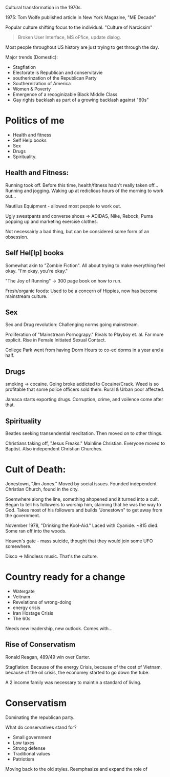 Cultural transformation in the 1970s. 

1975: Tom Wolfe published article in New York Magazine, "ME Decade"

Popular culture shifting focus to the individual. "Culture of Narcicsim" 

> Broken User Interface, MS oFfice, update dialog. 

Most people throughout US history are just trying to get through the day. 

Major trends (Domestic): 
* Stagflation
* Electorate is Republican and conservitavie
* southerinzation of the Republican Party
* Southernization of America
* Women & Poverty
* Emergence of a recoginizable Black Middle Class
* Gay rights backlash as part of a growing backlash against "60s"

Politics of me
==============
* Health and fitness
* Self Help books
* Sex
* Drugs
* Spirituality. 

Health and Fitness: 
-------------------
Running took off. Before this time, health/fitness hadn't really taken
off... Running and jogging. Waking up at rediclious hours of the morning to
work out... 

Nautilus Equipment - allowed most people to work out. 

Ugly sweatpants and converse shoes => ADIDAS, Nike, Rebock, Puma popping up
and marketing exercise clothes. 

Not necessairly a bad thing, but can be considered some form of an
obsession. 

Self Hel[lp] books
------------------
Somewhat akin to "Zombie Fiction". All about trying to make everything feel
okay. "I'm okay, you're okay." 

"The Joy of Running" -> 300 page book on how to run. 

Fresh/organic foods: Used to be a concern of Hippies, now has become
mainstream culture. 

Sex
---
Sex and Drug revolution: Challenging norms going mainstream. 

Proliferation of "Mainstream Pornograpy." Rivals to Playboy et. al. Far
more explicit. Rise in Female Initiated Sexual Contact. 

College Park went from having Dorm Hours to co-ed dorms in a year and a
half. 

Drugs
-----
smoking -> cocaine. Going broke addicted to Cocaine/Crack. Weed is so
profitable that some police officers sold them. Rural & Urban poor
affected. 

Jamaca starts exporting drugs. Corruption, crime, and voilence come after
that. 

Spirituality
------------
Beatles seeking transendential meditation. Then moved on to other things. 

Christians taking off, "Jesus Freaks." Mainline Christian. Everyone moved
to Baptist. Also independent Christian Churches. 

Cult of Death: 
==============

Jonestown, "Jim Jones." Moved by social issues. Founded independent
Christian Church, found in the city. 

Soemwhere along the line, something ahppened and it turned into a
cult. Began to tell his followers to worship him, claiming that he was the
way to God. Takes most of his followers and builds "Jonestown" to get away
from the government. 

November 1978, "Drinking the Kool-Aid." Laced with Cyanide. ~815 died. Some
ran off into the woods. 

Heaven's gate - mass suicide, thought that they would join some UFO
somewhere. 

Disco -> Mindless music. That's the culture. 

Country ready for a change
==========================
* Watergate
* Veitnam
* Revelations of wrong-doing
* energy crisis
* Iran Hostage Crisis
* The 60s

Needs new leadership, new outlook. Comes with... 

Rise of Conservatism
--------------------

Ronald Reagan, 489/49 win over Carter. 

Stagflation: Because of the energy Crisis,  because of the cost of Vietnam,
because of the oil crisis, the economey started to go down the tube. 

A 2 income family was necessary to maintin a standard of living. 

Conservatism
============
Dominating the republican party. 

What do conservatives stand for? 
* Small government
* Low taxes
* Strong defense
* Traditional values
* Patriotism 

Moving back to the old styles. Reemphasize and expand the role of 
